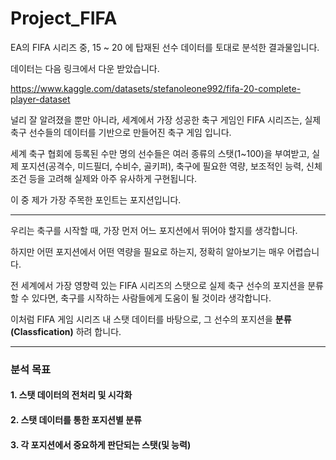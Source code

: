 # Project_FIFA

EA의 FIFA 시리즈 중, 15 ~ 20 에 탑재된 선수 데이터를 토대로 분석한 결과물입니다.


데이터는 다음 링크에서 다운 받았습니다.

https://www.kaggle.com/datasets/stefanoleone992/fifa-20-complete-player-dataset


널리 잘 알려졌을 뿐만 아니라, 세계에서 가장 성공한 축구 게임인 FIFA 시리즈는, 실제 축구 선수들의 데이터를 기반으로 만들어진 축구 게임 입니다. 


세계 축구 협회에 등록된 수만 명의 선수들은 여러 종류의 스탯(1~100)을 부여받고, 실제 포지션(공격수, 미드필더, 수비수, 골키퍼), 축구에 필요한 역량, 보조적인 능력, 신체 조건 등을 고려해 실제와 아주 유사하게 구현됩니다. 


이 중 제가 가장 주목한 포인트는 포지션입니다.

---

우리는 축구를 시작할 때, 가장 먼저 어느 포지션에서 뛰어야 할지를 생각합니다.

하지만 어떤 포지션에서 어떤 역량을 필요로 하는지, 정확히 알아보기는 매우 어렵습니다.

전 세계에서 가장 영향력 있는 FIFA 시리즈의 스탯으로 실제 축구 선수의 포지션을 분류할 수 있다면, 축구를 시작하는 사람들에게 도움이 될 것이라 생각합니다.


이처럼 FIFA 게임 시리즈 내 스탯 데이터를 바탕으로, 그 선수의 포지션을 **분류(Classfication)** 하려 합니다.

---

### 분석 목표
#### 1. 스탯 데이터의 전처리 및 시각화
#### 2. 스탯 데이터를 통한 포지션별 분류
#### 3. 각 포지션에서 중요하게 판단되는 스탯(및 능력)
 





